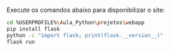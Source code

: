Execute os comandos abaixo para disponibilizar o site:

```bash
cd %USERPROFILE%\Aula_Python\projetos\webapp
pip install flask
python -c "import flask; print(flask.__version__)"
flask run
```